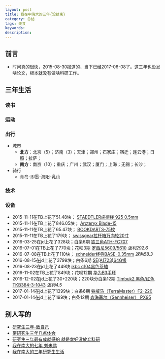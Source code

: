 ```yaml
---  
layout: post  
title: 我在中海大的三年{没结束}     
category: 总结     
tags: 美食     
keywords:   
description:   
---  
```


##  前言
+ 时间真的很快，2015-08-30报道的，当下已经2017-06-08了。这三年也没发啥论文，根本就没有做啥科研工作。

##  三年生活

### 读书

### 运动

### 出行
+ 城市
	+ **北方**：北京（5）；济南（3）；天津；郑州；石家庄；宿迁；连云港；日照；拉萨；
	+ **南方**：南京（10）；重庆；广州；武汉；厦门；上海；无锡；长沙；
+ 骑行
	+ 青岛-即墨-海阳-乳山

### 技术 

### 设备
+ 2015-11-11在TB上花了51.48块； [STAEDTLER施德楼 925 0.5mm](https://item.taobao.com/item.htm?spm=a1z09.2.0.0.d4qbph&id=13225776463&_u=815t0q9489e)
+ 2015-11-11在TB上花了846.05块； [Arcteryx Blade-15](https://item.taobao.com/item.htm?spm=a1z09.2.0.0.d4qbph&id=45026420960&_u=815t0q90682)
+ 2015-11-11在TB上花了65.47块； [BOOKDARTS-75枚](https://item.taobao.com/item.htm?spm=a1z09.2.0.0.d4qbph&id=17316052034&_u=815t0q9bbc6)
+ 2015-11-11在TB上花了179块； [swissgear拉杆箱万向轮20寸](https://detail.tmall.com/item.htm?id=523167501923&spm=a1z09.2.0.0.d4qbph&_u=815t0q94d54&sku_properties=21433:32102)
+ 2016-03-25在jd上花了328块；白条6期 [铁三角ATH-FC707](https://item.jd.com/676625.html)
+ 2016-07-01在TB上花了770块；花呗3期 [罗西尼5609/5610](https://detail.tmall.com/item.htm?id=41321099691&spm=a1z09.2.0.0.d4qbph&_u=815t0q907b7&skuId=3156831083514) *返利292.6*
+ 2016-07-08在TB上花了110块； [schneider经典BASE-0.35mm](https://detail.tmall.com/item.htm?id=528383463213&spm=a1z09.2.0.0.d4qbph&_u=815t0q9b9b4) *返利58.3*
+ 2016-08-15在jd上花了3799块；白条6期 [SE(A1723)64G银](https://item.jd.com/1856656.html)
+ 2016-08-23在jd上花了449块 [ikbc c104黑色茶轴](https://item.jd.com/3093299.html)
+ 2016-11-02在TB上花了849块；花呗12期 [华为B3手环](https://detail.tmall.com/item.htm?id=532012389820&spm=a1z09.2.0.0.d4qbph&_u=815t0q9c09a&skuId=3437671739007)
+ 2016-12-02在jd上花了30+220块；220块分白条12期 [Timbuk2 黑色/红色TKB384-3-1043](https://item.jd.com/10393884060.html) *返利4.5*
+ 2017-01-14在jd上花了1399块；白条6期 [铁威马（TerraMaster）F2-220](https://item.jd.com/2496010.html) 
+ 2017-01-14在jd上花了199块；白条12期 [森海塞尔（Sennheiser） PX95](https://item.jd.com/969150.html) 

## 别人写的
+ [研究生三年-致自己](http://wap.sciencenet.cn/blogview.aspx?id=901638)
+ [带研究生三年几点体会](http://blog.sciencenet.cn/blog-522469-1000377.html)
+ [研究生三年最有成就感的 就是幸好没放弃科研](http://www.kexuehome.com/articles/201609072907.html)
+ [我在南大的七年 刘未鹏](http://blog.csdn.net/pongba/article/details/4202575)
+ [我在南大的三年研究生生活]()